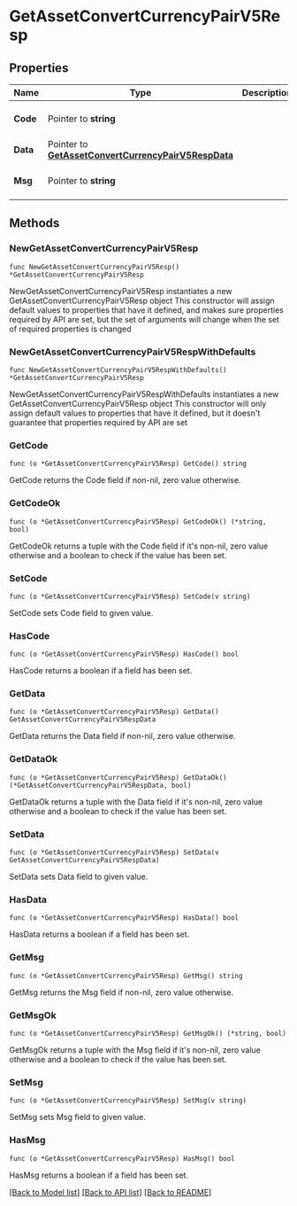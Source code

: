 # GetAssetConvertCurrencyPairV5Resp

## Properties

Name | Type | Description | Notes
------------ | ------------- | ------------- | -------------
**Code** | Pointer to **string** |  | [optional] [default to ""]
**Data** | Pointer to [**GetAssetConvertCurrencyPairV5RespData**](GetAssetConvertCurrencyPairV5RespData.md) |  | [optional] 
**Msg** | Pointer to **string** |  | [optional] [default to ""]

## Methods

### NewGetAssetConvertCurrencyPairV5Resp

`func NewGetAssetConvertCurrencyPairV5Resp() *GetAssetConvertCurrencyPairV5Resp`

NewGetAssetConvertCurrencyPairV5Resp instantiates a new GetAssetConvertCurrencyPairV5Resp object
This constructor will assign default values to properties that have it defined,
and makes sure properties required by API are set, but the set of arguments
will change when the set of required properties is changed

### NewGetAssetConvertCurrencyPairV5RespWithDefaults

`func NewGetAssetConvertCurrencyPairV5RespWithDefaults() *GetAssetConvertCurrencyPairV5Resp`

NewGetAssetConvertCurrencyPairV5RespWithDefaults instantiates a new GetAssetConvertCurrencyPairV5Resp object
This constructor will only assign default values to properties that have it defined,
but it doesn't guarantee that properties required by API are set

### GetCode

`func (o *GetAssetConvertCurrencyPairV5Resp) GetCode() string`

GetCode returns the Code field if non-nil, zero value otherwise.

### GetCodeOk

`func (o *GetAssetConvertCurrencyPairV5Resp) GetCodeOk() (*string, bool)`

GetCodeOk returns a tuple with the Code field if it's non-nil, zero value otherwise
and a boolean to check if the value has been set.

### SetCode

`func (o *GetAssetConvertCurrencyPairV5Resp) SetCode(v string)`

SetCode sets Code field to given value.

### HasCode

`func (o *GetAssetConvertCurrencyPairV5Resp) HasCode() bool`

HasCode returns a boolean if a field has been set.

### GetData

`func (o *GetAssetConvertCurrencyPairV5Resp) GetData() GetAssetConvertCurrencyPairV5RespData`

GetData returns the Data field if non-nil, zero value otherwise.

### GetDataOk

`func (o *GetAssetConvertCurrencyPairV5Resp) GetDataOk() (*GetAssetConvertCurrencyPairV5RespData, bool)`

GetDataOk returns a tuple with the Data field if it's non-nil, zero value otherwise
and a boolean to check if the value has been set.

### SetData

`func (o *GetAssetConvertCurrencyPairV5Resp) SetData(v GetAssetConvertCurrencyPairV5RespData)`

SetData sets Data field to given value.

### HasData

`func (o *GetAssetConvertCurrencyPairV5Resp) HasData() bool`

HasData returns a boolean if a field has been set.

### GetMsg

`func (o *GetAssetConvertCurrencyPairV5Resp) GetMsg() string`

GetMsg returns the Msg field if non-nil, zero value otherwise.

### GetMsgOk

`func (o *GetAssetConvertCurrencyPairV5Resp) GetMsgOk() (*string, bool)`

GetMsgOk returns a tuple with the Msg field if it's non-nil, zero value otherwise
and a boolean to check if the value has been set.

### SetMsg

`func (o *GetAssetConvertCurrencyPairV5Resp) SetMsg(v string)`

SetMsg sets Msg field to given value.

### HasMsg

`func (o *GetAssetConvertCurrencyPairV5Resp) HasMsg() bool`

HasMsg returns a boolean if a field has been set.


[[Back to Model list]](../README.md#documentation-for-models) [[Back to API list]](../README.md#documentation-for-api-endpoints) [[Back to README]](../README.md)


